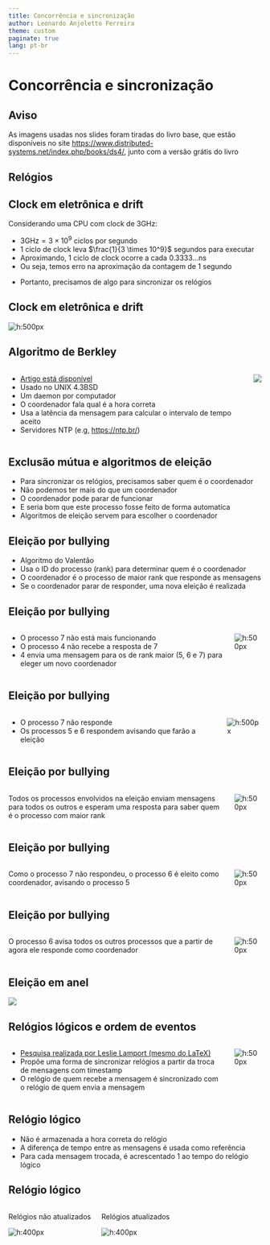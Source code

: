 ```yaml
---
title: Concorrência e sincronização
author: Leonardo Anjoletto Ferreira
theme: custom
paginate: true
lang: pt-br
---
```

<!-- headingDivider: 2 -->

<!--
_header: CC7261 - Sistemas Distribuídos
_footer: Leonardo Anjoletto Ferreira
_paginate: skip
-->

# Concorrência e sincronização

## Aviso

As imagens usadas nos slides foram tiradas do livro base, que estão disponíveis no site https://www.distributed-systems.net/index.php/books/ds4/, junto com a versão grátis do livro

## Relógios

## Clock em eletrônica e drift
Considerando uma CPU com clock de 3GHz:
- $3\textrm{GHz} = 3 \times 10^9$ ciclos por segundo
- 1 ciclo de clock leva $\frac{1}{3 \times 10^9}$ segundos para executar
- Aproximando, 1 ciclo de clock ocorre a cada 0.3333...ns
- Ou seja, temos erro na aproximação da contagem de 1 segundo
* Portanto, precisamos de algo para sincronizar os relógios

## Clock em eletrônica e drift
![h:500px](./figs/05-04.png)


## Algoritmo de Berkley
<div class="columns">
<div>

- [Artigo está disponível](https://apps.dtic.mil/sti/pdfs/ADA619395.pdf)
- Usado no UNIX 4.3BSD
- Um daemon por computador
- O coordenador fala qual é a hora correta
- Usa a latência da mensagem para calcular o intervalo de tempo aceito
- Servidores NTP (e.g, https://ntp.br/)

</div>
<div>

![](./figs/20250319003454.png)

</div>
</div>

## Exclusão mútua e algoritmos de eleição
- Para sincronizar os relógios, precisamos saber quem é o coordenador
- Não podemos ter mais do que um coordenador
- O coordenador pode parar de funcionar
- E seria bom que este processo fosse feito de forma automatíca
- Algoritmos de eleição servem para escolher o coordenador

## Eleição por bullying
- Algoritmo do Valentão
- Usa o ID do processo (rank) para determinar quem é o coordenador
- O coordenador é o processo de maior rank que responde as mensagens
- Se o coordenador parar de responder, uma nova eleição é realizada

## Eleição por bullying

<div class="columns">
<div>

* O processo 7 não está mais funcionando
* O processo 4 não recebe a resposta de 7
* 4 envia uma mensagem para os de rank maior (5, 6 e 7) para eleger um novo coordenador

</div>
<div>

![h:500px](./figs/05-20a.png)

</div>
</div>

## Eleição por bullying

<div class="columns">
<div>

- O processo 7 não responde
- Os processos 5 e 6 respondem avisando que farão a eleição

</div>
<div>

![h:500px](./figs/05-20b.png)

</div>
</div>

## Eleição por bullying

<div class="columns">
<div>

Todos os processos envolvidos na eleição enviam mensagens para todos os outros e esperam uma resposta para saber quem é o processo com maior rank

</div>
<div>

![h:500px](./figs/05-20c.png)

</div>
</div>

## Eleição por bullying

<div class="columns">
<div>

Como o processo 7 não respondeu, o processo 6 é eleito como coordenador, avisando o processo 5

</div>
<div>

![h:500px](./figs/05-20d.png)

</div>
</div>

## Eleição por bullying

<div class="columns">
<div>

O processo 6 avisa todos os outros processos que a partir de agora ele responde como coordenador

</div>
<div>

![h:500px](./figs/05-20e.png)

</div>
</div>

## Eleição em anel

![](./figs/05-21.png)


## Relógios lógicos e ordem de eventos

<div class="columns">
<div>

- [Pesquisa realizada por Leslie Lamport (mesmo do LaTeX)](https://lamport.azurewebsites.net/pubs/time-clocks.pdf)
- Propõe uma forma de sincronizar relógios a partir da troca de mensagens com timestamp
- O relógio de quem recebe a mensagem é sincronizado com o relógio de quem envia a mensagem

</div>
<div>

![h:500px](./figs/20250319010145.png)

</div>
</div>

## Relógio lógico
- Não é armazenada a hora correta do relógio
- A diferença de tempo entre as mensagens é usada como referência
- Para cada mensagem trocada, é acrescentado 1 ao tempo do relógio lógico

## Relógio lógico

<div class="columns">
<div>

Relógios não atualizados

![h:400px](./figs/05-07a.png)

</div>
<div>

Relógios atualizados

![h:400px](./figs/05-07b.png)

</div>
</div>
